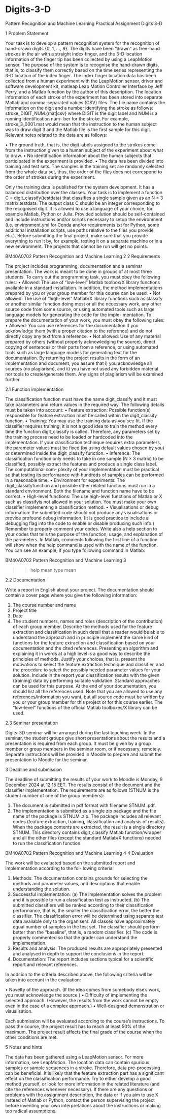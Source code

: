 # Digits-3-D
Pattern Recognition and Machine Learning
Practical Assignment
Digits 3-D

1 Problem Statement

Your task is to develop a pattern recognition system for the recognition of hand-drawn digits {0, 1, ..., 9}.
The digits have been “drawn” as free-hand strokes in the air with a straight index finger, and the 3-D
location information of the finger tip has been collected by using a LeapMotion sensor. The purpose
of the system is to recognise the hand-drawn digits, that is, to classify them correctly based on the
time series representing the 3-D location of the index finger.
The index finger location data has been collected from a human experiment with the LeapMotion
sensor, driver and software development kit, matleap Leap Motion Controller Interface by Jeff Perry,
and a Matlab function by the author of this description. The location information of each stroke
of the experiment has been stored into separate Matlab and comma-separated values (CSV) files.
The file name contains the information on the digit and a number identifying the stroke as follows:
stroke_DIGIT_NUM.{mat|csv} where DIGIT is the digit label and NUM is a running identification num-
ber for the stroke. For example, stroke_3_0001.mat would mean that the instruction to the human
subject was to draw digit 3 and the Matlab file is the first sample for this digit.
Relevant notes related to the data are as follows:

• The ground truth, that is, the digit labels assigned to the strokes come from the instruction given
to a human subject of the experiment about what to draw.
• No identification information about the human subjects that participated in the experiment is
provided.
• The data has been divided into training and test sets. The samples in the training set are
randomly selected from the whole data set, thus, the order of the files does not correspond to
the order of strokes during the experiment.

Only the training data is published for the system development. It has a balanced distribution over
the classes.
Your task is to implement a function C = digit_classify(testdata) that classifies a single sample
given as an N × 3 matrix testdata. The output class C should be an integer corresponding to the
recognised digit.
It is allowed to use a language of your choice, for example Matlab, Python or Julia. Provided solution
should be self-contained and include instructions and/or scripts necessary to setup the environment
(i.e. environment.yml for Conda and/or requirements.txt for Python, some additional installation
scripts, use paths relative to the files you provide, etc.). Before submitting the final project, make sure
that you provide everything to run it by, for example, testing it on a separate machine or in a new
environment. The projects that cannot be run will get no points.


BM40A0702 Pattern Recognition and Machine Learning 2
2 Requirements

The project includes programming, documentation and a seminar presentation. The work is meant to
be done in groups of at most three students.
To carry out the programming task, you must obey the following rules:
• Allowed: The use of “low-level” Matlab toolbox/X library functions available in a standard
installation. In addition, the method implementations prepared by you or your group member
for this course can be used.
• Not allowed: The use of “high-level” Matlab/X library functions such as classify or another
similar function doing most or all the necessary work, any other source code from some source,
or using automated tools such as large language models for generating the code for the imple-
mentation.
To prepare the documentation of your work, you must obey the following rules:
• Allowed: You can use references for the documentation if you acknowledge them (with a proper
citation to the reference) and do not directly copy any text from a reference.
• Not allowed: Use of any material prepared by others (without properly acknowledging the source),
direct copying of sentences or their parts from a reference, or using automated tools such as large
language models for generating text for the documentation.
By returning the project results in the form of an implementation and document, you assure that i)
you acknowledge all sources (no plagiarism), and ii) you have not used any forbidden material nor
tools to create/generate them. Any signs of plagiarism will be examined further.

2.1 Function implementation

The classification function must have the name digit_classify and it must take parameters and
return values in the required way. The following details must be taken into account:
• Feature extraction: Possible function(s) responsible for feature extraction must be called within
the digit_classify function.
• Training: You may use the training data as you see fit. If the classifier requires training, it is not a
good idea to train the method every time the function digit_classify is called. Therefore, any
parameters set by the training process need to be loaded or hardcoded into the implementation.
If your classification technique requires extra parameters, the parameter values must be fixed (by
using default values chosen by you) or determined inside the digit_classify function.
• Inference: The classification function only needs to take in one sample (N × 3 matrix) to be
classified, possibly extract the features and produce a single class label. The computational com-
plexity of your implementation must be practical so that testing its performance with hundreds
of samples can be performed in a reasonable time.
• Environment for experiments: The digit_classifyfunction and possible other related functions
must run in a standard environment. Both the filename and function name have to be correct.
• High-level functions: The use high-level functions of Matlab or X such as classifyis not allowed
in your solution. You must make your own classifier implementing a classification method.
• Visualisations or debug information: the submitted code should not produce any visualisations
or provide profound debug information. (It is good practice to include a debugging flag into the
code to enable or disable producing such info.)
Remember to properly comment your codes. Write also a help section to your codes that tells the
purpose of the function, usage, and explanation of the parameters. In Matlab, comments following the
first line of a function will show when the help command is used with the name of the function. You
can see an example, if you type following command in Matlab:


BM40A0702 Pattern Recognition and Machine Learning 3

>> help mean
>> type mean

2.2 Documentation

Write a report in English about your project. The documentation should contain a cover page where
you give the following information:
1. The course number and name
2. Project title
3. Date
4. The student numbers, names and roles (description of the contribution) of each group member.
Describe the methods used for the feature extraction and classification in such detail that a reader
would be able to understand the approach and in principle implement the same kind of functions
for the feature extraction and classification based on your documentation and the cited references.
Presenting an algorithm and explaining it in words at a high level is a good way to describe the
principles of methods. Justify your choices, that is, present the motivations to select the feature
extraction technique and classifier, and the procedure to select the possibly needed parameter values
for your solution.
Include in the report your classification results with the given (training) data by performing suitable
validation. Standard approaches can be used for this purpose.
At the end of your documentation, you should list all the references used. Note that you are allowed
to use any references/information you want, but all source code must be written by you or your group
member for this project or for this course earlier. The “low-level” functions of the official Matlab
toolboxes/X library can be used.

2.3 Seminar presentation

Digits-3D seminar will be arranged during the last teaching week. In the seminar, the student groups
give short presentations about the results and a presentation is required from each group. It must be
given by a group member or group members in the seminar room, or if necessary, remotely. Separate
instructions will be provided in Moodle to prepare and submit the presentation to Moodle for the
seminar.

3 Deadline and submission

The deadline of submitting the results of your work to Moodle is Monday, 9 December 2024 at
12:15 EET. The results consist of the document and the classifier implementation. The requirements
are as follows (STNUM is the student number of one of the group members):
1. The document is submitted in pdf format with filename STNUM .pdf.
2. The implementation is submitted as a single zip package and the file name of the package is
STNUM .zip. The package includes all relevant codes (feature extraction, training, classification
and analysis of results). When the package contents are extracted, the result is a single directory
STNUM. This directory contains digit_classify Matlab function/wrapper and all the other
files (except the standard Matlab/X functions) needed to run the classification function.


BM40A0702 Pattern Recognition and Machine Learning 4
4 Evaluation

The work will be evaluated based on the submitted report and implementation according to the fol-
lowing criteria:

1. Methods: The documentation contains grounds for selecting the methods and parameter values,
and descriptions that enable understanding the solution.
2. Successful implementation:
(a) The implementation solves the problem and it is possible to run a classification test as
instructed.
(b) The submitted classifiers will be ranked according to their classification performance, that
is, the smaller the classification error, the better the classifier. The classification error will
be determined using separate test data available only to the organisers. All classes have
approximately equal number of samples in the test set. The classifier should perform better
than the “baseline”, that is, a random classifier.
(c) The code is properly commented so that the grader can understand the implementation.
3. Results and analysis: The produced results are appropriately presented and analysed in depth
to support the conclusions in the report.
4. Documentation: The report includes sections typical for a scientific report and relevant references.

In addition to the criteria described above, the following criteria will be taken into account in the
evaluation:

• Novelty of the approach. (If the idea comes from somebody else’s work, you must acknowledge
the source.)
• Difficulty of implementing the selected approach. (However, the results from the work cannot be
empty even in the case of a complex approach.)
• Well-designed demonstration or visualisation.

Each submission will be evaluated according to the course’s instructions. To pass the course, the project
result has to reach at least 50% of the maximum. The project result affects the final grade of the course
when the other conditions are met.

5 Notes and hints

The data has been gathered using a LeapMotion sensor. For more information, see LeapMotion.
The location data can contain spurious samples or sample sequences in a stroke. Therefore, data
pre-processing can be beneficial.
It is likely that the feature extraction part has a significant effect on the classification performance.
Try to either develop a good method yourself, or look for more information in the related literature
(and cite the references whenever necessary).
If there are any questions or problems with the assignment description, the data or if you aim to use
X instead of Matlab or Python, contact the person supervising the project before inventing your own
interpretations about the instructions or making too radical assumptions.
